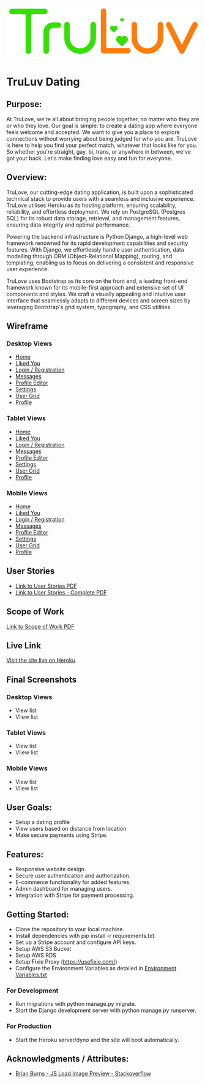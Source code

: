 ![TruLuv Logo](/static/images/truluvlogo.png)
# TruLuv Dating
## Purpose:
At TruLove, we're all about bringing people together, no matter who they are or who they love. Our goal is simple: to create a dating app where everyone feels welcome and accepted. We want to give you a place to explore connections without worrying about being judged for who you are. TruLove is here to help you find your perfect match, whatever that looks like for you. So whether you're straight, gay, bi, trans, or anywhere in between, we've got your back. Let's make finding love easy and fun for everyone.

## Overview:
TruLove, our cutting-edge dating application, is built upon a sophisticated technical stack to provide users with a seamless and inclusive experience. TruLove utilises Heroku as its hosting platform, ensuring scalability, reliability, and effortless deployment. We rely on PostgreSQL (Postgres SQL) for its robust data storage, retrieval, and management features, ensuring data integrity and optimal performance.

Powering the backend infrastructure is Python Django, a high-level web framework renowned for its rapid development capabilities and security features. With Django, we effortlessly handle user authentication, data modelling through ORM (Object-Relational Mapping), routing, and templating, enabling us to focus on delivering a consistent and responsive user experience.

TruLove uses Bootstrap as its core on the front end, a leading front-end framework known for its mobile-first approach and extensive set of UI components and styles. We craft a visually appealing and intuitive user interface that seamlessly adapts to different devices and screen sizes by leveraging Bootstrap's grid system, typography, and CSS utilities.


## Wireframe
### Desktop Views
- [Home](/GitMedia/WireFrames/Desktop%20Wireframes/Home.png)
- [Liked You](/GitMedia/WireFrames/Desktop%20Wireframes/Liked%20You.png)
- [Login / Registration](/GitMedia/WireFrames/Desktop%20Wireframes/Login.png)
- [Messages](/GitMedia/WireFrames/Desktop%20Wireframes/Messages.png)
- [Profile Editor](/GitMedia/WireFrames/Desktop%20Wireframes/Profile%20Editor.png)
- [Settings](/GitMedia/WireFrames/Desktop%20Wireframes/Settings.png)
- [User Grid](/GitMedia/WireFrames/Desktop%20Wireframes/User%20Grid.png)
- [Profile](/GitMedia/WireFrames/Desktop%20Wireframes/Profile.png)

### Tablet Views
- [Home](/GitMedia/WireFrames/Tablet%20View/Home.png)
- [Liked You](/GitMedia/WireFrames/Tablet%20View/Liked%20You.png)
- [Login / Registration](/GitMedia/WireFrames/Tablet%20View/Login.png)
- [Messages](/GitMedia/WireFrames/Tablet%20View/Messages.png)
- [Profile Editor](/GitMedia/WireFrames/Tablet%20View/Profile%20Editor.png)
- [Settings](/GitMedia/WireFrames/Tablet%20View/Settings.png)
- [User Grid](/GitMedia/WireFrames/Tablet%20View/User%20Grid.png)
- [Profile](/GitMedia/WireFrames/Tablet%20View/Profile.png)
### Mobile Views
- [Home](/GitMedia/WireFrames/Mobile%20View/Home.png)
- [Liked You](/GitMedia/WireFrames/Mobile%20View/Liked%20You.png)
- [Login / Registration](/GitMedia/WireFrames/Mobile%20View/Home.png)
- [Messages](/GitMedia/WireFrames/Mobile%20View/Messages.png)
- [Profile Editor](/GitMedia/WireFrames/Mobile%20View/Profile%20Editor.png)
- [Settings](/GitMedia/WireFrames/Mobile%20View/Settings.png)
- [User Grid](/GitMedia/WireFrames/Mobile%20View/User%20Grid.png)
- [Profile](/GitMedia/WireFrames/Mobile%20View/Profile.png)

## User Stories
- [Link to User Stories PDF](/GitMedia/TruLuv%20User%20Stories.pdf)
- [Link to User Stories - Complete PDF](/GitMedia/TruLuv%20User%20Stories%20-%20Complete.pdf)

## Scope of Work
[Link to Scope of Work PDF](/GitMedia/Project%20Scope%20of%20Work%20-%20TruLuv.pdf)
## Live Link
[Visit the site live on Heroku](https://truluv-23cf9458fd34.herokuapp.com/)


## Final Screenshots
### Desktop Views
- View list
- Vliew list
### Tablet Views
- View list
- Vliew list
### Mobile Views
- View list
- Vliew list

## User Goals:
- Setup a dating profile
- View users based on distance from location
- Make secure payments using Stripe.

## Features:
- Responsive website design.
- Secure user authentication and authorization.
- E-commerce functionality for added features.
- Admin dashboard for managing users.
- Integration with Stripe for payment processing.

## Getting Started:
- Clone the repository to your local machine.
- Install dependencies with pip install -r requirements.txt.
- Set up a Stripe account and configure API keys.
- Setup AWS S3 Bucket
- Setup AWS RDS 
- Setup Fixie Proxy (https://usefixie.com/)
- Configure the Environment Variables as detailed in [Environment Variables.txt](/Environment%20Variables.txt)
### For Development
- Run migrations with python manage.py migrate.
- Start the Django development server with python manage.py runserver.
### For Production
- Start the Heroku server/dyno and the site will boot automatically.

## Acknowledgments / Attributes:

- [Brian Burns - JS Load Image Preview - Stackoverflow](https://stackoverflow.com/a/27165977)

